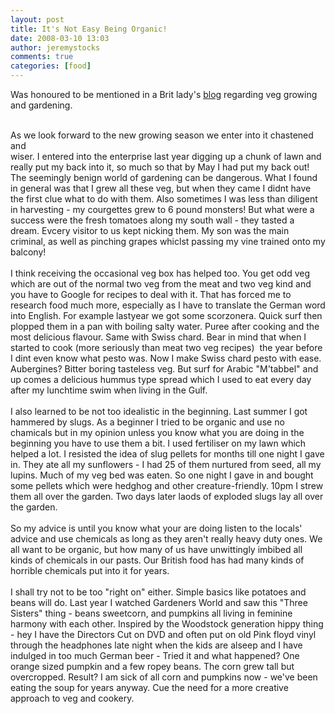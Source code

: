 ```yaml
---
layout: post
title: It's Not Easy Being Organic!
date: 2008-03-10 13:03
author: jeremystocks
comments: true
categories: [food]
---
```

Was honoured to be mentioned in a Brit lady's <a href="http://mumsnet.com/blogs/samanthasmythe/2008/02/22/reply-to-comments-sleep-honey-cat-and-country-living-and-not-being-slummy-mummy/#comment-19">blog</a> regarding veg growing and gardening.<br /><br /><div align="left">As we look forward to the new growing season we enter into it chastened and wiser. I entered into the enterprise last year digging up a chunk of lawn and really put my back into it, so much so that by May I had put my back out! The seemingly benign world of gardening can be dangerous. What I found in general was that I grew all these veg, but when they came I didnt have the first clue what to do with them. Also sometimes I was less than diligent in harvesting - my courgettes grew to 6 pound monsters! But what were a success were the fresh tomatoes along my south wall - they tasted a dream. Evcery visitor to us kept nicking them. My son was the main criminal, as well as pinching grapes whiclst passing my  vine trained onto my balcony!<br /></div><br />I think receiving the occasional veg box has helped too. You get odd veg which are out of the normal two veg from the meat and two veg kind and you have to Google for recipes to deal with it. That has forced me to research food much more, especially as I have to translate the German word into English. For example lastyear we got some scorzonera. Quick surf then plopped them in a pan with boiling salty water. Puree after cooking and the most delicious flavour. Same with Swiss chard. Bear in mind that when I started to cook (more seriously than meat two veg recipes)  the year before I dint even know what pesto was. Now I make Swiss chard pesto with ease. Aubergines? Bitter boring tasteless veg. But surf for Arabic "M'tabbel" and up comes a delicious hummus type spread which I used to eat every day after my lunchtime swim when living in the Gulf.<br /><br />I also learned to be not too idealistic in the beginning. Last summer I got hammered by slugs. As a beginner I tried to be organic and use no chamicals but in my opinion unless you know what you are doing in the beginning you have to use them a bit. I used fertiliser on my lawn which helped a lot. I resisted the idea of slug pellets for months till one night I gave in. They ate all my sunflowers - I had 25 of them nurtured from seed, all my lupins. Much of my veg bed was eaten. So one night I gave in and bought some pellets which were hedghog and other creature-friendly. 10pm I strew them all over the garden. Two days later laods of exploded slugs lay all over the garden.<br /><br />So my advice is until you know what your are doing listen to the locals' advice and use chemicals as long as they aren't really heavy duty ones. We all want to be organic, but how many of us have unwittingly imbibed all kinds of chemicals in our pasts. Our British food has had many kinds of horrible chemicals put into it for years.<br /><br />I shall try not to be too "right on" either. Simple basics like potatoes and beans will do. Last year I watched Gardeners World and saw this "Three Sisters" thing - beans sweetcorn, and pumpkins all living in feminine harmony with each other. Inspired by the Woodstock generation hippy thing - hey I have the Directors Cut on DVD and often put on old Pink floyd vinyl through the headphones late night when the kids are alseep and I have indulged in too much German beer - Tried it and what happened? One orange sized pumpkin and a few ropey beans. The corn grew tall but overcropped. Result? I am sick of all corn and pumpkins now - we've been eating the soup for years anyway. Cue the need for a more creative approach to veg and cookery.
